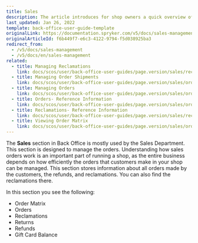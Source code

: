 ```yaml
---
title: Sales
description: The article introduces for shop owners a quick overview of the Sales section, such as Refunds, Orders, Order Matrix, and Reclamations in the Back Office.
last_updated: Jan 26, 2022
template: back-office-user-guide-template
originalLink: https://documentation.spryker.com/v5/docs/sales-management
originalArticleId: f6b449f7-e6c3-4122-9794-f5d038925ba3
redirect_from:
  - /v5/docs/sales-management
  - /v5/docs/en/sales-management
related:
  - title: Managing Reclamations
    link: docs/scos/user/back-office-user-guides/page.version/sales/reclamations/managing-reclamations.html
  - title: Managing Order Shipments
    link: docs/scos/user/back-office-user-guides/page.version/sales/orders/managing-order-shipments.html
  - title: Managing Orders
    link: docs/scos/user/back-office-user-guides/page.version/sales/orders/managing-orders.html
  - title: Orders- Reference Information
    link: docs/scos/user/back-office-user-guides/page.version/sales/orders/references/orders-reference-information.html
  - title: Reclamations- Reference Information
    link: docs/scos/user/back-office-user-guides/page.version/sales/reclamations/references/reclamations-reference-information.html
  - title: Viewing Order Matrix
    link: docs/scos/user/back-office-user-guides/page.version/sales/order-matrix/viewing-the-order-matrix.html
---
```


The **Sales** section in Back Office is mostly used by the Sales Department.
This section is designed to manage the orders. Understanding how sales orders work is an important part of running a shop, as the entire business depends on how efficiently the orders that customers make in your shop can be managed. This section stores information about all orders made by the customers, the refunds, and reclamations. You can also find the reclamations there. 


In this section you see the following:
* Order Matrix
* Orders
* Reclamations
* Returns
* Refunds
* Gift Card Balance

